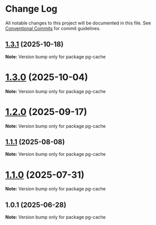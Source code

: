 # Change Log

All notable changes to this project will be documented in this file.
See [Conventional Commits](https://conventionalcommits.org) for commit guidelines.

## [1.3.1](https://github.com/launchql/launchql/compare/pg-cache@1.3.0...pg-cache@1.3.1) (2025-10-18)

**Note:** Version bump only for package pg-cache





# [1.3.0](https://github.com/launchql/launchql/compare/pg-cache@1.2.0...pg-cache@1.3.0) (2025-10-04)

**Note:** Version bump only for package pg-cache





# [1.2.0](https://github.com/launchql/launchql/compare/pg-cache@1.1.1...pg-cache@1.2.0) (2025-09-17)

**Note:** Version bump only for package pg-cache





## [1.1.1](https://github.com/launchql/launchql/compare/pg-cache@1.1.0...pg-cache@1.1.1) (2025-08-08)

**Note:** Version bump only for package pg-cache





# [1.1.0](https://github.com/launchql/launchql/compare/pg-cache@1.0.1...pg-cache@1.1.0) (2025-07-31)

**Note:** Version bump only for package pg-cache





## 1.0.1 (2025-06-28)

**Note:** Version bump only for package pg-cache
